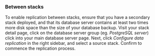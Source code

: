 <!-- usedin: [ _legacy_docker/Databases/database-replication.md, _maestro/Databases/database-replication.md, _node/Databases/database-replication.md, _rails/databases/database-replication.md] -->


### Between stacks

To enable replication between stacks, ensure that you have a secondary stack deployed, and that its database server contains at least two times more disk space than the size of your database backup. Visit your stack detail page, click on the database server group (eg. _PostgreSQL server_) click into your main database server page. Next, click _Configure data replication_ in the right sidebar, and select a source stack. Confirm to commence the replication process.

